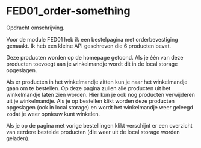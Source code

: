 # FED01_order-something

Opdracht omschrijving.

Voor de module FED01 heb ik een bestelpagina met orderbevestiging gemaakt. Ik heb een kleine API geschreven die 6 producten bevat.

Deze producten worden op de homepage getoond. Als je één van deze producten toevoegt aan je winkelmandje wordt dit in de local storage opgeslagen.

Als er producten in het winkelmandje zitten kun je naar het winkelmandje gaan om te bestellen. Op deze pagina zullen alle producten uit het winkelmandje laten zien worden. Hier kun je ook nog producten verwijderen uit je winkelmandje. Als je op bestellen klikt worden deze producten opgeslagen (ook in local storage) en wordt het winkelmandje weer geleegd zodat je weer opnieuw kunt winkelen.

Als je op de pagina met vorige bestellingen klikt verschijnt er een overzicht van eerdere bestelde producten (die weer uit de local storage worden geladen).
